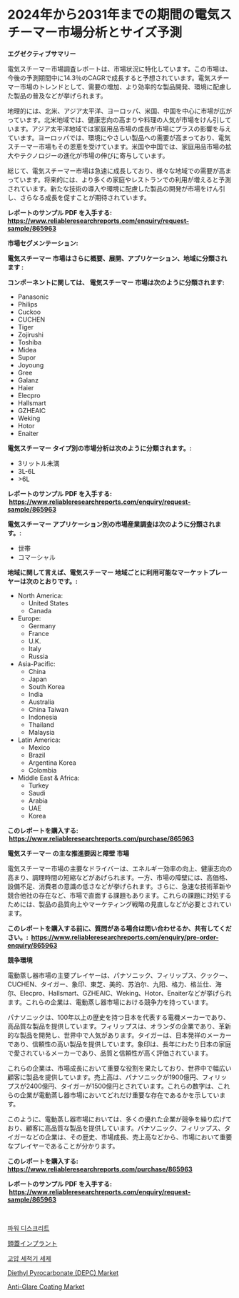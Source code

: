 <p><h1>2024年から2031年までの期間の電気スチーマー市場分析とサイズ予測</h1></p><p><strong>エグゼクティブサマリー</strong></p>
<p><p>電気スチーマー市場調査レポートは、市場状況に特化しています。この市場は、今後の予測期間中に14.3％のCAGRで成長すると予想されています。電気スチーマー市場のトレンドとして、需要の増加、より効率的な製品開発、環境に配慮した製品の普及などが挙げられます。</p><p>地理的には、北米、アジア太平洋、ヨーロッパ、米国、中国を中心に市場が広がっています。北米地域では、健康志向の高まりや料理の人気が市場をけん引しています。アジア太平洋地域では家庭用品市場の成長が市場にプラスの影響を与えています。ヨーロッパでは、環境にやさしい製品への需要が高まっており、電気スチーマー市場もその恩恵を受けています。米国や中国では、家庭用品市場の拡大やテクノロジーの進化が市場の伸びに寄与しています。</p><p>総じて、電気スチーマー市場は急速に成長しており、様々な地域での需要が高まっています。将来的には、より多くの家庭やレストランでの利用が増えると予測されています。新たな技術の導入や環境に配慮した製品の開発が市場をけん引し、さらなる成長を促すことが期待されています。</p></p>
<p><strong>レポートのサンプル PDF を入手する: <a href="https://www.reliableresearchreports.com/enquiry/request-sample/865963">https://www.reliableresearchreports.com/enquiry/request-sample/865963</a></strong></p>
<p><strong>市場セグメンテーション:</strong></p>
<p><strong> 電気スチーマー 市場はさらに概要、展開、アプリケーション、地域に分類されます :</strong></p>
<p><strong>コンポーネントに関しては、 電気スチーマー 市場は次のように分類されます: &nbsp;</strong></p>
<p><ul><li>Panasonic</li><li>Philips</li><li>Cuckoo</li><li>CUCHEN</li><li>Tiger</li><li>Zojirushi</li><li>Toshiba</li><li>Midea</li><li>Supor</li><li>Joyoung</li><li>Gree</li><li>Galanz</li><li>Haier</li><li>Elecpro</li><li>Hallsmart</li><li>GZHEAIC</li><li>Weking</li><li>Hotor</li><li>Enaiter</li></ul></p>
<p><strong> 電気スチーマー タイプ別の市場分析は次のように分類されます。:</strong></p>
<p><ul><li>3リットル未満</li><li>3L-6L</li><li>>6L</li></ul></p>
<p><strong>レポートのサンプル PDF を入手する: &nbsp;<a href="https://www.reliableresearchreports.com/enquiry/request-sample/865963">https://www.reliableresearchreports.com/enquiry/request-sample/865963</a></strong></p>
<p><strong> 電気スチーマー アプリケーション別の市場産業調査は次のように分類されます。:</strong></p>
<p><ul><li>世帯</li><li>コマーシャル</li></ul></p>
<p><strong>地域に関して言えば、電気スチーマー 地域ごとに利用可能なマーケットプレーヤーは次のとおりです。:</strong></p>
<p><ul>
    <li>
        North America:
        <ul>
            <li>United States</li>
            <li>Canada</li>
        </ul>
    </li>
    <li>
        Europe:
        <ul>
            <li>Germany</li>
            <li>France</li>
            <li>U.K.</li>
            <li>Italy</li>
            <li>Russia</li>
        </ul>
    </li>
    <li>
        Asia-Pacific:
        <ul>
            <li>China</li>
            <li>Japan</li>
            <li>South Korea</li>
            <li>India</li>
            <li>Australia</li>
            <li>China Taiwan</li>
            <li>Indonesia</li>
            <li>Thailand</li>
            <li>Malaysia</li>
        </ul>
    </li>
    <li>
        Latin America:
        <ul>
            <li>Mexico</li>
            <li>Brazil</li>
            <li>Argentina Korea</li>
            <li>Colombia</li>
        </ul>
    </li>
    <li>
        Middle East & Africa:
        <ul>
            <li>Turkey</li>
            <li>Saudi</li>
            <li>Arabia</li>
            <li>UAE</li>
            <li>Korea</li>
        </ul>
    </li>
    </ul></p>
<p><strong>このレポートを購入する: &nbsp;<a href="https://www.reliableresearchreports.com/purchase/865963">https://www.reliableresearchreports.com/purchase/865963</a></strong></p>
<p><strong>電気スチーマー の主な推進要因と障壁 市場</strong></p>
<p><p>電気スチーマー市場の主要なドライバーは、エネルギー効率の向上、健康志向の高まり、調理時間の短縮などがあげられます。一方、市場の障壁には、高価格、設備不足、消費者の意識の低さなどが挙げられます。さらに、急速な技術革新や競合他社の存在など、市場で直面する課題もあります。これらの課題に対処するためには、製品の品質向上やマーケティング戦略の見直しなどが必要とされています。</p></p>
<p><strong>このレポートを購入する前に、質問がある場合は問い合わせるか、共有してください。:&nbsp; <a href="https://www.reliableresearchreports.com/enquiry/pre-order-enquiry/865963">https://www.reliableresearchreports.com/enquiry/pre-order-enquiry/865963</a></strong></p>
<p><strong>競争環境</strong></p>
<p><p>電動蒸し器市場の主要プレイヤーは、パナソニック、フィリップス、クックー、CUCHEN、タイガー、象印、東芝、美的、苏泊尔、九阳、格力、格兰仕、海尔、Elecpro、Hallsmart、GZHEAIC、Weking、Hotor、Enaiterなどが挙げられます。これらの企業は、電動蒸し器市場における競争力を持っています。</p><p>パナソニックは、100年以上の歴史を持つ日本を代表する電機メーカーであり、高品質な製品を提供しています。フィリップスは、オランダの企業であり、革新的な製品を開発し、世界中で人気があります。タイガーは、日本発祥のメーカーであり、信頼性の高い製品を提供しています。象印は、長年にわたり日本の家庭で愛されているメーカーであり、品質と信頼性が高く評価されています。</p><p>これらの企業は、市場成長において重要な役割を果たしており、世界中で幅広い顧客に製品を提供しています。売上高は、パナソニックが1900億円、フィリップスが2400億円、タイガーが1500億円とされています。これらの数字は、これらの企業が電動蒸し器市場においてどれだけ重要な存在であるかを示しています。</p><p>このように、電動蒸し器市場においては、多くの優れた企業が競争を繰り広げており、顧客に高品質な製品を提供しています。パナソニック、フィリップス、タイガーなどの企業は、その歴史、市場成長、売上高などから、市場において重要なプレイヤーであることが分かります。</p></p>
<p><strong>このレポートを購入する: &nbsp; <a href="https://www.reliableresearchreports.com/purchase/865963">https://www.reliableresearchreports.com/purchase/865963</a></strong></p>
<p><strong>レポートのサンプル PDF を入手する: &nbsp;<a href="https://www.reliableresearchreports.com/enquiry/request-sample/865963">https://www.reliableresearchreports.com/enquiry/request-sample/865963</a></strong><strong></strong></p>
<p>&nbsp;</p>
<p><p><a href="https://github.com/jntpkh496620/Market-Research-Report-List-1/blob/main/38518511322.md">파워 디스크리트</a></p><p><a href="https://github.com/bevdtkn4419963/Market-Research-Report-List-1/blob/main/68436511661.md">頭蓋インプラント</a></p><p><a href="https://github.com/vsoq0zknh59/Market-Research-Report-List-1/blob/main/67451091323.md">고압 세척기 세제</a></p><p><a href="https://issuu.com/reportprime-2/docs/diethyl-pyrocarbonate-depc-market-size-2030.pptx">Diethyl Pyrocarbonate (DEPC) Market</a></p><p><a href="https://github.com/globismark/Market-Research-Report-List-2/blob/main/anti-glare-coating-market.md">Anti-Glare Coating Market</a></p></p>
